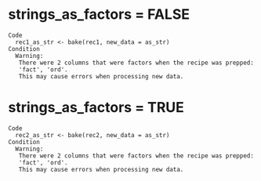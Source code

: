 # strings_as_factors = FALSE

    Code
      rec1_as_str <- bake(rec1, new_data = as_str)
    Condition
      Warning:
       There were 2 columns that were factors when the recipe was prepped:
       'fact', 'ord'.
       This may cause errors when processing new data.

# strings_as_factors = TRUE

    Code
      rec2_as_str <- bake(rec2, new_data = as_str)
    Condition
      Warning:
       There were 2 columns that were factors when the recipe was prepped:
       'fact', 'ord'.
       This may cause errors when processing new data.

